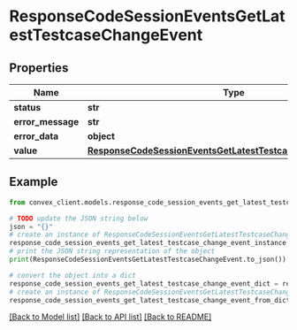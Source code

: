 # ResponseCodeSessionEventsGetLatestTestcaseChangeEvent


## Properties

Name | Type | Description | Notes
------------ | ------------- | ------------- | -------------
**status** | **str** |  | 
**error_message** | **str** |  | [optional] 
**error_data** | **object** |  | [optional] 
**value** | [**ResponseCodeSessionEventsGetLatestTestcaseChangeEventValue**](ResponseCodeSessionEventsGetLatestTestcaseChangeEventValue.md) |  | [optional] 

## Example

```python
from convex_client.models.response_code_session_events_get_latest_testcase_change_event import ResponseCodeSessionEventsGetLatestTestcaseChangeEvent

# TODO update the JSON string below
json = "{}"
# create an instance of ResponseCodeSessionEventsGetLatestTestcaseChangeEvent from a JSON string
response_code_session_events_get_latest_testcase_change_event_instance = ResponseCodeSessionEventsGetLatestTestcaseChangeEvent.from_json(json)
# print the JSON string representation of the object
print(ResponseCodeSessionEventsGetLatestTestcaseChangeEvent.to_json())

# convert the object into a dict
response_code_session_events_get_latest_testcase_change_event_dict = response_code_session_events_get_latest_testcase_change_event_instance.to_dict()
# create an instance of ResponseCodeSessionEventsGetLatestTestcaseChangeEvent from a dict
response_code_session_events_get_latest_testcase_change_event_from_dict = ResponseCodeSessionEventsGetLatestTestcaseChangeEvent.from_dict(response_code_session_events_get_latest_testcase_change_event_dict)
```
[[Back to Model list]](../README.md#documentation-for-models) [[Back to API list]](../README.md#documentation-for-api-endpoints) [[Back to README]](../README.md)


